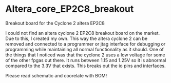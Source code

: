 # Altera_core_EP2C8_breakout
Breakout board for the Cyclone 2 altera EP2C8

I could not find an altera cyclone 2 EP2C8 breakout board on the market. Due to this, I created my own. This way the altera cyclone 2 can be removed and connected to a programmer or jtag interface for debugging or programming while maintaining all normal functionality as it should. One of the things that I noticed was that the cyclone 2 uses a low voltage for some of the other fpgas out there. It runs between 1.15 and 1.25V so it is abnormal compared to the 3.3V that exists. This breaks out the io pins and interfaces. 

Please read schematic and coorelate with BOM!

